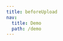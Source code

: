 ```yaml
---
title: beforeUpload
nav:
  title: Demo
  path: /demo
---
```


<code src="../examples/beforeUpload.tsx"/></code>
